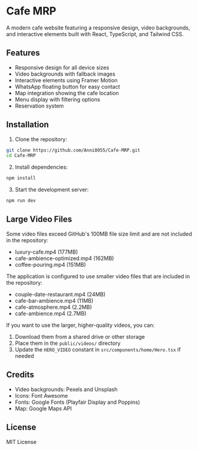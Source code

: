 # Cafe MRP

A modern cafe website featuring a responsive design, video backgrounds, and interactive elements built with React, TypeScript, and Tailwind CSS.

## Features

- Responsive design for all device sizes
- Video backgrounds with fallback images
- Interactive elements using Framer Motion
- WhatsApp floating button for easy contact
- Map integration showing the cafe location
- Menu display with filtering options
- Reservation system

## Installation

1. Clone the repository:
```bash
git clone https://github.com/Anni8055/Cafe-MRP.git
cd Cafe-MRP
```

2. Install dependencies:
```bash
npm install
```

3. Start the development server:
```bash
npm run dev
```

## Large Video Files

Some video files exceed GitHub's 100MB file size limit and are not included in the repository:
- luxury-cafe.mp4 (177MB)
- cafe-ambience-optimized.mp4 (162MB)
- coffee-pouring.mp4 (151MB)

The application is configured to use smaller video files that are included in the repository:
- couple-date-restaurant.mp4 (24MB)
- cafe-bar-ambience.mp4 (11MB)
- cafe-atmosphere.mp4 (2.2MB)
- cafe-ambience.mp4 (2.7MB)

If you want to use the larger, higher-quality videos, you can:
1. Download them from a shared drive or other storage
2. Place them in the `public/videos/` directory
3. Update the `HERO_VIDEO` constant in `src/components/home/Hero.tsx` if needed

## Credits

- Video backgrounds: Pexels and Unsplash
- Icons: Font Awesome
- Fonts: Google Fonts (Playfair Display and Poppins)
- Map: Google Maps API

## License

MIT License
